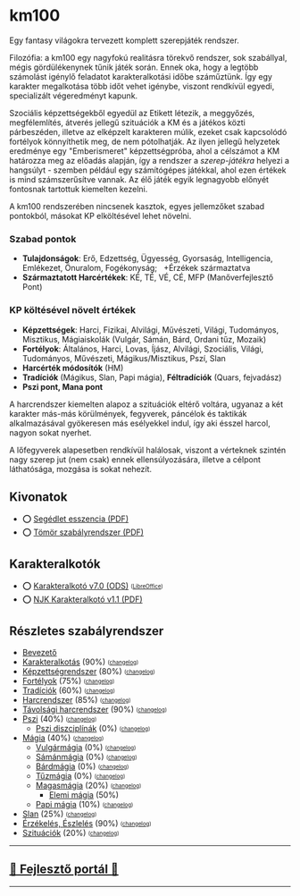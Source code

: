 # km100

Egy fantasy világokra tervezett komplett szerepjáték rendszer.

Filozófia: a km100 egy nagyfokú realitásra törekvő rendszer, sok szabállyal, mégis gördülékenynek tűnik játék során. Ennek oka, hogy a legtöbb számolást igénylő feladatot karakteralkotási időbe száműztünk. Így egy karakter megalkotása több időt vehet igénybe, viszont rendkívül egyedi, specializált végeredményt kapunk.

Szociális képzettségekből egyedül az Etikett létezik, a meggyőzés, megfélemlítés, átverés jellegű szituációk a KM és a játékos közti párbeszéden, illetve az elképzelt karakteren múlik, ezeket csak kapcsolódó fortélyok könnyíthetik meg, de nem pótolhatják. Az ilyen jellegű helyzetek eredménye egy "Emberismeret" képzettségpróba, ahol a célszámot a KM határozza meg az előadás alapján, így a rendszer a _szerep-játékra_ helyezi a hangsúlyt - szemben például egy számítógépes játékkal, ahol ezen értékek is mind számszerűsítve vannak. Az élő játék egyik legnagyobb előnyét fontosnak tartottuk kiemelten kezelni.

A km100 rendszerében nincsenek kasztok, egyes jellemzőket szabad pontokból, másokat KP elköltésével lehet növelni.

### Szabad pontok

* **Tulajdonságok**: Erő, Edzettség, Ügyesség, Gyorsaság, Intelligencia, Emlékezet, Önuralom, Fogékonyság;&nbsp;&nbsp;&nbsp;+Érzékek származtatva
* **Származtatott Harcértékek**: KÉ, TÉ, VÉ, CÉ, MFP (Manőverfejlesztő Pont)

### KP költésével növelt értékek

* **Képzettségek**: Harci, Fizikai, Alvilági, Művészeti, Világi, Tudományos, Misztikus, Mágiaiskolák (Vulgár, Sámán, Bárd, Ordani tűz, Mozaik)
* **Fortélyok**: Általános, Harci, Lovas, Íjász, Alvilági, Szociális, Világi, Tudományos, Művészeti, Mágikus/Misztikus, Pszí, Slan
* **Harcérték módosítók** (HM)
* **Tradíciók** (Mágikus, Slan, Papi mágia), **Féltradíciók** (Quars, fejvadász)
* **Pszi pont, Mana pont**

A harcrendszer kiemelten alapoz a szituációk eltérő voltára, ugyanaz a két karakter más-más körülmények, fegyverek, páncélok és taktikák alkalmazásával gyökeresen más esélyekkel indul, így aki ésszel harcol, nagyon sokat nyerhet.

A lőfegyverek alapesetben rendkívül halálosak, viszont a vérteknek szintén nagy szerep jut (nem csak) ennek ellensúlyozására, illetve a célpont láthatósága, mozgása is sokat nehezít.

## Kivonatok

* ⭕ [Segédlet esszencia (PDF)](https://github.com/kaktusztea/km100/blob/master/km100__segedlet_v1.5.pdf)
* ⭕ [Tömör szabályrendszer (PDF)](https://github.com/kaktusztea/km100/blob/master/km100__tomor_v6.0.pdf)

## Karakteralkotók

* ⭕ [Karakteralkotó v7.0 (ODS)](https://github.com/kaktusztea/km100/raw/master/new/segedletek/karakteralkoto_v7.0.ods) <sub><sup>([LibreOffice](https://www.libreoffice.org/download/download/))</sup></sub>
* ⭕ [NJK Karakteralkotó v1.1 (PDF)](https://github.com/kaktusztea/km100/blob/master/km100__NJK_karlap_v1.1.pdf)

## Részletes szabályrendszer

* [Bevezető](000_bevezetes.md)
* [Karakteralkotás](010_karakteralkotas.md) (90%) <sub><sup>([changelog](https://github.com/kaktusztea/km100/commits/master/new/010_karakteralkotas.md))</sub></sup>
* [Képzettségrendszer](020_kepzettsegrendszer.md) (80%) <sub><sup>([changelog](https://github.com/kaktusztea/km100/commits/master/new/020_kepzettsegek.md))</sub></sup>
* [Fortélyok](030_fortelyok.md) (75%) <sub><sup>([changelog](https://github.com/kaktusztea/km100/commits/master/new/030_fortelyok.md))</sub></sup>
* [Tradíciók](040_tradiciok.md) (60%) <sub><sup>([changelog](https://github.com/kaktusztea/km100/commits/master/new/040_tradiciok.md))</sub></sup>
* [Harcrendszer](050_harc.md) (85%) <sub><sup>([changelog](https://github.com/kaktusztea/km100/commits/master/new/050_harcrendszer.md))</sub></sup>
* [Távolsági harcrendszer](051_tavharc.md) (90%) <sub><sup>([changelog](https://github.com/kaktusztea/km100/commits/master/new/051_tavolsagi_harc.md))</sub></sup>
* [Pszi](060_pszi.md) (40%) <sub><sup>([changelog](https://github.com/kaktusztea/km100/commits/master/new/060_pszi.md))</sub></sup>
  * [Pszi diszciplínák](061_pszi_diszciplinak.md) (0%) <sub><sup>([changelog](https://github.com/kaktusztea/km100/commits/master/new/061_pszi_diszciplinak.md))</sub></sup>
* [Mágia](070_magia__main.md) (40%) <sub><sup>([changelog](https://github.com/kaktusztea/km100/commits/master/new/070_magia.md))</sub></sup>
  * [Vulgármágia](071_vulgarmagia.md) (0%) <sub><sup>([changelog](https://github.com/kaktusztea/km100/commits/master/new/071_vulgarmagia.md))</sub></sup>
  * [Sámánmágia](072_samanmagia.md) (0%) <sub><sup>([changelog](https://github.com/kaktusztea/km100/commits/master/new/072_samanmagia.md))</sub></sup>
  * [Bárdmágia](073_bardmagia.md) (0%) <sub><sup>([changelog](https://github.com/kaktusztea/km100/commits/master/new/073_bardmagia.md))</sub></sup>
  * [Tűzmágia](074_tuzmagia.md) (0%) <sub><sup>([changelog](https://github.com/kaktusztea/km100/commits/master/new/074_tuzmagia.md))</sub></sup>
  * [Magasmágia](075_magia_magasmagia__main.md) (20%) <sub><sup>([changelog](https://github.com/kaktusztea/km100/commits/master/new/075_magasmagia.md))</sub></sup>
    * [Elemi mágia](magia.magas/elemi_magia.md) (50%)
  * [Papi mágia](079_magia_papi.md) (10%) <sub><sup>([changelog](https://github.com/kaktusztea/km100/commits/master/new/079_papimagia.md))</sub></sup>
* [Slan](080_slan.md) (25%) <sub><sup>([changelog](https://github.com/kaktusztea/km100/commits/master/new/080_slan.md))</sub></sup>
* [Érzékelés, Észlelés](090_erzekeles_eszleles.md) (90%) <sub><sup>([changelog](https://github.com/kaktusztea/km100/commits/master/new/090_erzekeles_eszleles.md))</sub></sup>
* [Szituációk](100_szituaciok.md) (20%) <sub><sup>([changelog](https://github.com/kaktusztea/km100/commits/master/new/100_szituaciok.md))</sub></sup>

---

## [🚧 Fejlesztő portál 🚧](https://github.com/kaktusztea/km100/wiki)

---
